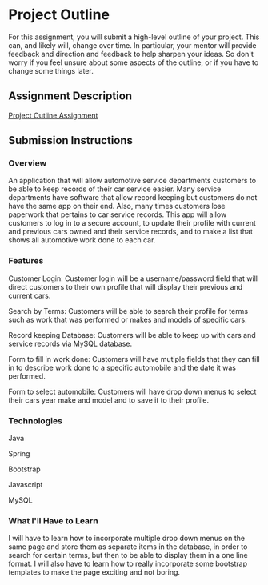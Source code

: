 # Project Outline
For this assignment, you will submit a high-level outline of your project. This can, and likely will, change over time. In particular, your mentor will provide feedback and direction and feedback to help sharpen your ideas. So don't worry if you feel unsure about some aspects of the outline, or if you have to change some things later.

## Assignment Description
[Project Outline Assignment](https://education.launchcode.org/liftoff/assignments/project-outline/)

## Submission Instructions

### Overview
An application that will allow automotive service departments customers to be able to keep records of their car service easier. Many service departments have software that allow record keeping but customers do not have the same app on their end. Also, many times customers lose paperwork that pertains to car service records. This app will allow customers to log in to a secure account, to update their profile with current and previous cars owned and their service records, and to make a list that shows all automotive work done to each car.

### Features

Customer Login: Customer login will be a username/password field that will direct customers to their own profile that will display their previous and current cars.

Search by Terms: Customers will be able to search their profile for terms such as work that was performed or makes and models of specific cars.

Record keeping Database: Customers will be able to keep up with cars and service records via MySQL database.

Form to fill in work done: Customers will have mutiple fields that they can fill in to describe work done to a specific automobile and the date it was performed.

Form to select automobile: Customers will have drop down menus to select their cars year make and model and to save it to their profile.

### Technologies
Java

Spring

Bootstrap

Javascript

MySQL


### What I'll Have to Learn
I will have to learn how to incorporate multiple drop down menus on the same page and store them as separate items in the database, in order to search for certain terms, but then to be able to display them in a one line format. I will also have to learn how to really incorporate some bootstrap templates to make the page exciting and not boring.
